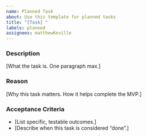 ```yaml
---
name: Planned Task
about: Use this template for planned tasks
title: "[Task] "
labels: planned
assignees: matthewKeville
---
```


### Description
[What the task is. One paragraph max.]

### Reason
[Why this task matters. How it helps complete the MVP.]

### Acceptance Criteria
- [List specific, testable outcomes.]
- [Describe when this task is considered “done”.]

